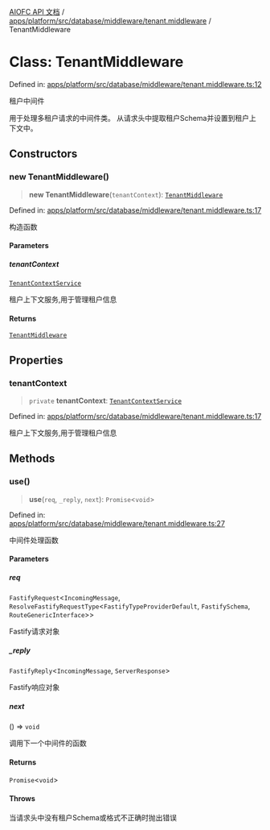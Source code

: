 [AIOFC API 文档](../../../../../../../index.md) / [apps/platform/src/database/middleware/tenant.middleware](../index.md) / TenantMiddleware

# Class: TenantMiddleware

Defined in: [apps/platform/src/database/middleware/tenant.middleware.ts:12](https://github.com/aiofc-nx/aiofc-nx-20250117/blob/67a7c164367a9389d2ffea309275a0822750a8a2/apps/platform/src/database/middleware/tenant.middleware.ts#L12)

租户中间件

用于处理多租户请求的中间件类。
从请求头中提取租户Schema并设置到租户上下文中。

## Constructors

### new TenantMiddleware()

> **new TenantMiddleware**(`tenantContext`): [`TenantMiddleware`](TenantMiddleware.md)

Defined in: [apps/platform/src/database/middleware/tenant.middleware.ts:17](https://github.com/aiofc-nx/aiofc-nx-20250117/blob/67a7c164367a9389d2ffea309275a0822750a8a2/apps/platform/src/database/middleware/tenant.middleware.ts#L17)

构造函数

#### Parameters

##### tenantContext

[`TenantContextService`](../../../services/tenant-context.service/classes/TenantContextService.md)

租户上下文服务,用于管理租户信息

#### Returns

[`TenantMiddleware`](TenantMiddleware.md)

## Properties

### tenantContext

> `private` **tenantContext**: [`TenantContextService`](../../../services/tenant-context.service/classes/TenantContextService.md)

Defined in: [apps/platform/src/database/middleware/tenant.middleware.ts:17](https://github.com/aiofc-nx/aiofc-nx-20250117/blob/67a7c164367a9389d2ffea309275a0822750a8a2/apps/platform/src/database/middleware/tenant.middleware.ts#L17)

租户上下文服务,用于管理租户信息

## Methods

### use()

> **use**(`req`, `_reply`, `next`): `Promise`\<`void`\>

Defined in: [apps/platform/src/database/middleware/tenant.middleware.ts:27](https://github.com/aiofc-nx/aiofc-nx-20250117/blob/67a7c164367a9389d2ffea309275a0822750a8a2/apps/platform/src/database/middleware/tenant.middleware.ts#L27)

中间件处理函数

#### Parameters

##### req

`FastifyRequest`\<`IncomingMessage`, `ResolveFastifyRequestType`\<`FastifyTypeProviderDefault`, `FastifySchema`, `RouteGenericInterface`\>\>

Fastify请求对象

##### \_reply

`FastifyReply`\<`IncomingMessage`, `ServerResponse`\>

Fastify响应对象

##### next

() => `void`

调用下一个中间件的函数

#### Returns

`Promise`\<`void`\>

#### Throws

当请求头中没有租户Schema或格式不正确时抛出错误
